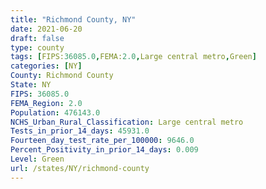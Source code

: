 ```yaml
---
title: "Richmond County, NY"
date: 2021-06-20
draft: false
type: county
tags: [FIPS:36085.0,FEMA:2.0,Large central metro,Green]
categories: [NY]
County: Richmond County
State: NY
FIPS: 36085.0
FEMA_Region: 2.0
Population: 476143.0
NCHS_Urban_Rural_Classification: Large central metro
Tests_in_prior_14_days: 45931.0
Fourteen_day_test_rate_per_100000: 9646.0
Percent_Positivity_in_prior_14_days: 0.009
Level: Green
url: /states/NY/richmond-county
---
```



